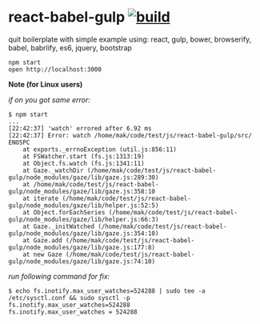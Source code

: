 react-babel-gulp [![build](https://travis-ci.org/daggerok/react-babel-gulp.svg?branch=master)](https://travis-ci.org/daggerok/react-babel-gulp)
==========

quit boilerplate with simple example using: react, gulp, bower, browserify, babel, babrlify, es6, jquery, bootstrap

```shell
npm start
open http://localhost:3000
```

**Note (for Linux users)**

*if on you got same error:*

```shell
$ npm start
...
[22:42:37] 'watch' errored after 6.92 ms
[22:42:37] Error: watch /home/mak/code/test/js/react-babel-gulp/src/ ENOSPC
    at exports._errnoException (util.js:856:11)
    at FSWatcher.start (fs.js:1313:19)
    at Object.fs.watch (fs.js:1341:11)
    at Gaze._watchDir (/home/mak/code/test/js/react-babel-gulp/node_modules/gaze/lib/gaze.js:289:30)
    at /home/mak/code/test/js/react-babel-gulp/node_modules/gaze/lib/gaze.js:358:10
    at iterate (/home/mak/code/test/js/react-babel-gulp/node_modules/gaze/lib/helper.js:52:5)
    at Object.forEachSeries (/home/mak/code/test/js/react-babel-gulp/node_modules/gaze/lib/helper.js:66:3)
    at Gaze._initWatched (/home/mak/code/test/js/react-babel-gulp/node_modules/gaze/lib/gaze.js:354:10)
    at Gaze.add (/home/mak/code/test/js/react-babel-gulp/node_modules/gaze/lib/gaze.js:177:8)
    at new Gaze (/home/mak/code/test/js/react-babel-gulp/node_modules/gaze/lib/gaze.js:74:10)
```

*run following command for fix:*

```shell
$ echo fs.inotify.max_user_watches=524288 | sudo tee -a /etc/sysctl.conf && sudo sysctl -p
fs.inotify.max_user_watches=524288
fs.inotify.max_user_watches = 524288
```
